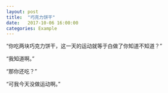 ```yaml
---
layout: post
title:  "巧克力饼干"
date:   2017-10-06 16:00:00
categories: Example
---
```


“你吃两块巧克力饼干，这一天的运动就等于白做了你知道不知道？”


“我知道啊。”


“那你还吃？”


“可我今天没做运动啊。”